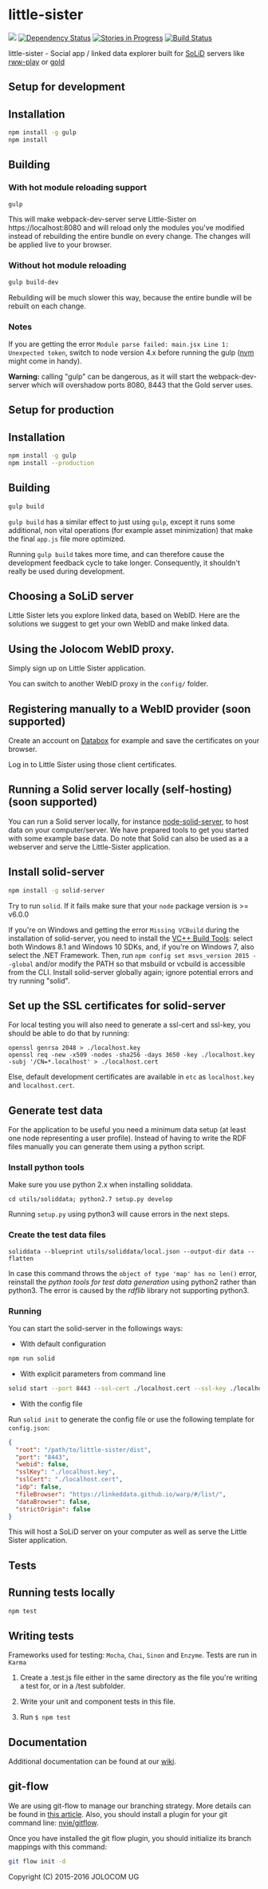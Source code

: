 little-sister
=============

[![](https://img.shields.io/badge/project-Solid-7C4DFF.svg?style=flat-square)](https://github.com/solid/solid) [![Dependency Status](https://david-dm.org/jolocom/little-sister/develop.svg)](https://david-dm.org/jolocom/little-sister/develop) [![Stories in Progress](https://badge.waffle.io/jolocom/little-sister.svg?label=in%20progress&title=In%20Progress)](http://waffle.io/jolocom/little-sister)
[![Build Status](https://travis-ci.org/jolocom/little-sister.svg?branch=develop)](https://travis-ci.org/jolocom/little-sister)

little-sister - Social app / linked data explorer built for [SoLiD](https://github.com/linkeddata/SoLiD) servers like [rww-play](https://github.com/read-write-web/rww-play) or [gold](https://github.com/linkeddata/gold)

Setup for development
---------------------

## Installation
```bash
npm install -g gulp
npm install
```

## Building

### With hot module reloading support

```bash
gulp
```
This will make webpack-dev-server serve Little-Sister on https://localhost:8080 and will reload only the modules you've modified instead of rebuilding the entire bundle on every change. The changes will be applied live to your browser.

### Without hot module reloading

```bash
gulp build-dev
```
Rebuilding will be much slower this way, because the entire bundle will be rebuilt on each change.

### Notes

If you are getting the error `Module parse failed: main.jsx Line 1: Unexpected token`, switch to node version 4.x before running the gulp ([nvm](https://github.com/creationix/nvm) might come in handy).

**Warning:** calling "gulp" can be dangerous, as it will start the webpack-dev-server which will overshadow ports 8080, 8443 that the Gold server uses.

Setup for production
--------------------

## Installation
```bash
npm install -g gulp
npm install --production
```

## Building
                 
```bash
gulp build
```

`gulp build` has a similar effect to just using `gulp`, except it runs some additional, non vital operations (for example asset minimization) that make the final `app.js` file more optimized.

Running `gulp build` takes more time, and can therefore cause the development feedback cycle to take longer. Consequently, it shouldn't really be used during development.

Choosing a SoLiD server
-----------------------

Little Sister lets you explore linked data, based on WebID. Here are the solutions we suggest to get your own WebID and make linked data.
  
## Using the Jolocom WebID proxy.
Simply sign up on Little Sister application.

You can switch to another WebID proxy in the `config/` folder.

## Registering manually to a WebID provider (soon supported)
Create an account on [Databox](https://databox.me/) for example and save the certificates on your browser.

Log in to Little Sister using those client certificates.
    
## Running a Solid server locally (self-hosting) (soon supported)
You can run a Solid server locally, for instance [node-solid-server](https://github.com/solid/node-solid-server), to host data on your computer/server. We have prepared tools to get you started with some example base data. Do note that Solid can also be used as a a webserver and serve the Little-Sister application.

## Install solid-server

```bash
npm install -g solid-server
```

Try to run `solid`. If it fails make sure that your `node` package version is >= v6.0.0

If you're on Windows and getting the error `Missing VCBuild` during the installation of solid-server, you need to install the [VC++ Build Tools](http://landinghub.visualstudio.com/visual-cpp-build-tools): select both Windows 8.1 and Windows 10 SDKs, and, if you're on Windows 7, also select the .NET Framework. Then, run `npm config set msvs_version 2015 --global` and/or modify the PATH so that msbuild or vcbuild is accessible from the CLI. Install solid-server globally again; ignore potential errors and try running "solid".

## Set up the SSL certificates for solid-server

For local testing you will also need to generate a ssl-cert and ssl-key, you should be able to do that by running:
```
openssl genrsa 2048 > ./localhost.key
openssl req -new -x509 -nodes -sha256 -days 3650 -key ./localhost.key -subj '/CN=*.localhost' > ./localhost.cert
```

Else, default development certificates are available in `etc` as `localhost.key` and `localhost.cert`.

## Generate test data

For the application to be useful you need a minimum data setup (at least one node representing a user profile). Instead of having to write the RDF files manually you can generate them using a python script.

### Install python tools

Make sure you use python 2.x when installing soliddata.

```
cd utils/soliddata; python2.7 setup.py develop
```
Running `setup.py` using python3 will cause errors in the next steps.

### Create the test data files
```
soliddata --blueprint utils/soliddata/local.json --output-dir data --flatten
```
In case this command throws the `object of type 'map' has no len()` error, reinstall the _python tools for test data generation_ using python2 rather than python3. The error is caused by the _rdflib_ library not supporting python3.

### Running

You can start the solid-server in the followings ways:

- With default configuration

```bash
npm run solid
```

- With explicit parameters from command line

```bash
solid start --port 8443 --ssl-cert ./localhost.cert --ssl-key ./localhost.key --root /path/to/little-sister/dist -v
```

- With the config file

Run `solid init` to generate the config file or use the following template for `config.json`:

```json
{
  "root": "/path/to/little-sister/dist",
  "port": "8443",
  "webid": false,
  "sslKey": "./localhost.key",
  "sslCert": "./localhost.cert",
  "idp": false,
  "fileBrowser": "https://linkeddata.github.io/warp/#/list/",
  "dataBrowser": false,
  "strictOrigin": false
}
```

This will host a SoLiD server on your computer as well as serve the Little Sister application.

Tests
-----

## Running tests locally

```bash
npm test
```

## Writing tests

Frameworks used for testing: `Mocha`, `Chai`, `Sinon` and `Enzyme`. Tests are run in `Karma`

1. Create a .test.js file either in the same directory as the file you're writing a test for, or in a /test subfolder.

2. Write your unit and component tests in this file.

3. Run `$ npm test`


Documentation
-------------
Additional documentation can be found at our [wiki](https://github.com/jolocom/little-sister/wiki).


git-flow
--------

We are using git-flow to manage our branching strategy. More details can be found in [this article](http://nvie.com/posts/a-successful-git-branching-model/). Also, you should install a plugin for your git command line: [nvie/gitflow](https://github.com/nvie/gitflow).

Once you have installed the git flow plugin, you should initialize its branch mappings with this command:
```bash
git flow init -d
```

Copyright (C) 2015-2016  JOLOCOM UG